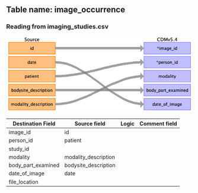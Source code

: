 ## Table name: image_occurrence

### Reading from imaging_studies.csv

![](md_files/image12.png)

| Destination Field | Source field | Logic | Comment field |
| --- | --- | --- | --- |
| image_id | id |  |  |
| person_id | patient |  |  |
| study_id |  |  |  |
| modality | modality_description |  |  |
| body_part_examined | bodysite_description |  |  |
| date_of_image | date |  |  |
| file_location |  |  |  |


